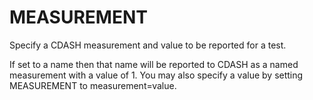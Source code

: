   

# MEASUREMENT  
Specify a CDASH measurement and value to be reported for a test.  

If set to a name then that name will be reported to CDASH as a named
measurement with a value of 1.  You may also specify a value by
setting MEASUREMENT to measurement=value.  

